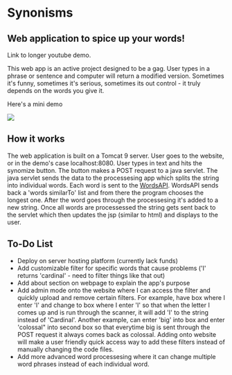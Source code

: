 # Synonisms
## Web application to spice up your words!

Link to longer youtube demo.

This web app is an active project designed to be a gag. User types in a phrase or sentence and computer will return a modified version. Sometimes it's funny, sometimes it's serious, sometimes its out control - it truly depends on the words you give it. 

Here's a mini demo

![](https://github.com/nickerick/Synonisms/blob/master/gif2.gif)


## How it works
The web application is built on a Tomcat 9 server. User goes to the website, or in the demo's case localhost:8080. User types in text and hits the synomize button. The button makes a POST request to a java servlet. The java servlet sends the data to the processesing app which splits the string into individual words. Each word is sent to the [WordsAPI](https://www.wordsapi.com/). WordsAPI sends back a 'words similarTo' list and from there the program chooses the longest one. After the word goes through the processesing it's added to a new string. Once all words are processessed the string gets sent back to the servlet which then updates the jsp (similar to html) and displays to the user.

## To-Do List
- Deploy on server hosting platform (currently lack funds)
- Add customizable filter for specific words that cause problems ('I' returns 'cardinal' - need to filter things like that out)
- Add about section on webpage to explain the app's purpose
- Add admin mode onto the website where I can access the filter and quickly upload and remove certain filters. For example, have box where I enter 'I' and change to box where I enter 'I' so that when the letter I comes up and is run through the scanner, it will add 'I' to the string instead of 'Cardinal'. Another example, can enter 'big' into box and enter 'colossal" into second box so that everytime big is sent through the POST request it always comes back as colossal. Adding onto website will make a user friendly quick access way to add these filters instead of manually changing the code files.
- Add more advanced word processesing where it can change multiple word phrases instead of each individual word.
